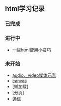 

## html学习记录


### 已完成


### 进行中
- [一些html使用小技巧](./some-skills.html)


### 未开始
- [audio、video媒体元素](./media-html.html)
- [canvas](./canvas.html)
- [懒加载]
- [分页]
- [通信](page-message.html)